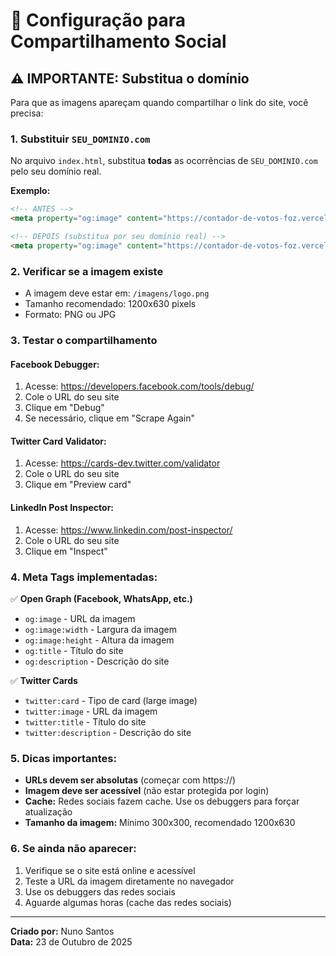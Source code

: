 # 🔧 Configuração para Compartilhamento Social

## ⚠️ **IMPORTANTE: Substitua o domínio**

Para que as imagens apareçam quando compartilhar o link do site, você precisa:

### 1. **Substituir `SEU_DOMINIO.com`**
No arquivo `index.html`, substitua **todas** as ocorrências de `SEU_DOMINIO.com` pelo seu domínio real.

**Exemplo:**
```html
<!-- ANTES -->
<meta property="og:image" content="https://contador-de-votos-foz.vercel.app//imagens/logo.png">

<!-- DEPOIS (substitua por seu domínio real) -->
<meta property="og:image" content="https://contador-de-votos-foz.vercel.app//imagens/logo.png">
```

### 2. **Verificar se a imagem existe**
- A imagem deve estar em: `/imagens/logo.png`
- Tamanho recomendado: 1200x630 pixels
- Formato: PNG ou JPG

### 3. **Testar o compartilhamento**

#### **Facebook Debugger:**
1. Acesse: https://developers.facebook.com/tools/debug/
2. Cole o URL do seu site
3. Clique em "Debug"
4. Se necessário, clique em "Scrape Again"

#### **Twitter Card Validator:**
1. Acesse: https://cards-dev.twitter.com/validator
2. Cole o URL do seu site
3. Clique em "Preview card"

#### **LinkedIn Post Inspector:**
1. Acesse: https://www.linkedin.com/post-inspector/
2. Cole o URL do seu site
3. Clique em "Inspect"

### 4. **Meta Tags implementadas:**

✅ **Open Graph (Facebook, WhatsApp, etc.)**
- `og:image` - URL da imagem
- `og:image:width` - Largura da imagem
- `og:image:height` - Altura da imagem
- `og:title` - Título do site
- `og:description` - Descrição do site

✅ **Twitter Cards**
- `twitter:card` - Tipo de card (large image)
- `twitter:image` - URL da imagem
- `twitter:title` - Título do site
- `twitter:description` - Descrição do site

### 5. **Dicas importantes:**

- **URLs devem ser absolutas** (começar com https://)
- **Imagem deve ser acessível** (não estar protegida por login)
- **Cache:** Redes sociais fazem cache. Use os debuggers para forçar atualização
- **Tamanho da imagem:** Mínimo 300x300, recomendado 1200x630

### 6. **Se ainda não aparecer:**

1. Verifique se o site está online e acessível
2. Teste a URL da imagem diretamente no navegador
3. Use os debuggers das redes sociais
4. Aguarde algumas horas (cache das redes sociais)

---
**Criado por:** Nuno Santos  
**Data:** 23 de Outubro de 2025